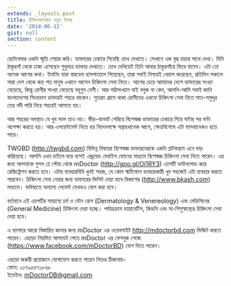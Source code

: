 ```yaml
---
extends: _layouts.post
title: চিকিৎসাসেবায় নতুন দিগন্ত
date: '2014-06-12'
gist: null
section: content
---
```


ছোটবেলার একটা স্মৃতি শেয়ার করি। ডাক্তারের চেম্বারে গিয়েছি চোখ দেখাতে। সেখানে এক বৃদ্ধ চাচার সাথে দেখা। যিনি ঠাকুরগাঁ থেকে ঢাকা এসেছেন শুধুমাত্র ডাক্তার দেখাতে। চোখ দেখিয়েই তিনি আবার ঠাকুরগাঁয়ে ফিরে যাবেন। এটা তো অনেক আগের কথা। ইদানিং যারা বারডেম হাসপাতালে গিয়েছেন, তারা সবাই নিশ্চয়ই খেয়াল করেছেন, প্রতিদিন সকালে সারা দেশ থেকে কত শত মানুষ এখানে আসেন চিকিৎসা সেবা নিতে। আগের চেয়ে আমাদের দেশে ডাক্তারের সংখ্যা বেড়েছে, কিন্তু রোগীর সংখ্যা বেড়েছে বহুগুন বেশী। আর পরিসংখ্যান যাই বলুক না কেন, আপনি-আমি সবাই জানি বাংলাদেশের সিংহভাগ ডাক্তারই শহরে থাকেন। সুতরাং গ্রামে থাকা রোগীদের এখনো চিকিৎসা সেবা নিতে সাত-সমুদ্দুর তের নদী পারি নিয়ে শহরেই আসতে হয়।

আর শহরের অবস্থাও যে খুব ভাল তাও নয়। ভীড়-যানযট পেরিয়ে বিশেষজ্ঞ ডাক্তারের চেম্বারে গিয়ে ঘন্টার পর ঘন্টা অপেক্ষা করতে হয়। আর এপয়েন্টমেন্ট নিতে হয় নিদেনপক্ষে সপ্তাহখানেক আগে, ক্ষেত্রবিশেষে এটা মাসখানেকও হতে পারে।

TWGBD (<http://twgbd.com>) বিভিন্ন বিষয়ের বিশেষজ্ঞ ডাক্তারদেরকে একটা প্লাটফরমে এনে দাড় করিয়েছে। আপনি এখন চাইলে ঘরে বসেই এন্ড্রয়েড মেবাইল ফোনের মাধ্যমে বিশেষজ্ঞ চিকিৎসা সেবা নিতে পারেন। এর জন্য আপনাকে গুগল প্লে স্টোর থেকে mDoctor (<http://goo.gl/Oi1RY3>) এ্যাপটি ডাউনলোড করে রেজিষ্ট্রেশন করতে হবে। এটার ব্যবহারবিধি খুবই সহজ, যে কোন স্মার্টফোন ব্যবহারকারী খুব সহজেই এটা ব্যবহার করতে পারবেন। চিকিৎসা সেবা নেয়ার জন্য ডাক্তারের ভিসিট দেয়া যাবে বিকাশের (<http://www.bkash.com>) মাধ্যমে। ভবিষ্যতে অন্যান্য পেমেন্ট মেথডও যোগ করা হবে।

বর্তমানে এই এ্যাপটির সাহায্যে চর্ম ও যৌন রোগ (Dermatology & Venereology) এবং মেডিসিনের (General Medicine) চিকিৎসা দেয়া হচ্ছে। পর্যায়ক্রমে ডায়াবেটিস, কিডনি এবং মা-শিশুস্বাস্থ্যের চিকিৎসা সেবা দেয়া হবে।

এ ব্যাপারে আরো বিস্তারিত জানার জন্য mDoctor এর ওয়েবসাইট <http://mdoctorbd.com> ভিজিট করতে পারেন। এছাড়া নিয়মিত আপডেট পেতে mDoctor এর ফেসবুক পেজে (<https://www.facebook.com/mDoctorBD>) যোগ দিতে পারেন।

এছাড়া জরুরী প্রয়োজনে যোগাযোগ করতে পারেন নিচের ঠিকানায়-<br>
ফোন: ০১৭৯৫৫৭১৮৬৮<br>
ইমেইল: mDoctorDB@gmail.com
